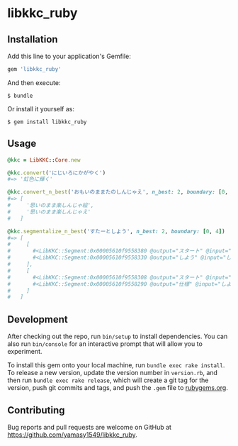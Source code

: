 # libkkc_ruby

## Installation

Add this line to your application's Gemfile:

```ruby
gem 'libkkc_ruby'
```

And then execute:

    $ bundle

Or install it yourself as:

    $ gem install libkkc_ruby

## Usage

```ruby
@kkc = LibKKC::Core.new

@kkc.convert('にじいろにかがやく')
#=> '虹色に輝く'

@kkc.convert_n_best('おもいのままたのしんじゃえ', n_best: 2, boundary: [0, 3, 6, 9])
#=> [
#     '思いのまま楽しんじゃ絵',
#     '思いのまま楽しんじゃえ'
#   ]

@kkc.segmentalize_n_best('すたーとしよう', n_best: 2, boundary: [0, 4])
#=> [
#     [
#       #<LibKKC::Segment:0x00005610f9558380 @output="スタート" @input="すたーと">,
#       #<LibKKC::Segment:0x00005610f9558330 @output="しよう" @input="しよう">
#     ],
#     [
#       #<LibKKC::Segment:0x00005610f9558308 @output="スタート" @input="すたーと">,
#       #<LibKKC::Segment:0x00005610f9558290 @output="仕様" @input="しよう">
#     ]
#   ]
```

## Development

After checking out the repo, run `bin/setup` to install dependencies. You can also run `bin/console` for an interactive prompt that will allow you to experiment.

To install this gem onto your local machine, run `bundle exec rake install`. To release a new version, update the version number in `version.rb`, and then run `bundle exec rake release`, which will create a git tag for the version, push git commits and tags, and push the `.gem` file to [rubygems.org](https://rubygems.org).

## Contributing

Bug reports and pull requests are welcome on GitHub at https://github.com/yamasy1549/libkkc_ruby.
